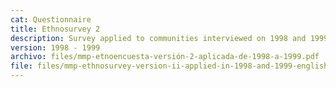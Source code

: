 ```yaml
---
cat: Questionnaire
title: Ethnosurvey 2
description: Survey applied to communities interviewed on 1998 and 1999
version: 1998 - 1999
archivo: files/mmp-etnoencuesta-versión-2-aplicada-de-1998-a-1999.pdf
file: files/mmp-ethnosurvey-version-ii-applied-in-1998-and-1999-english.pdf
---
```

